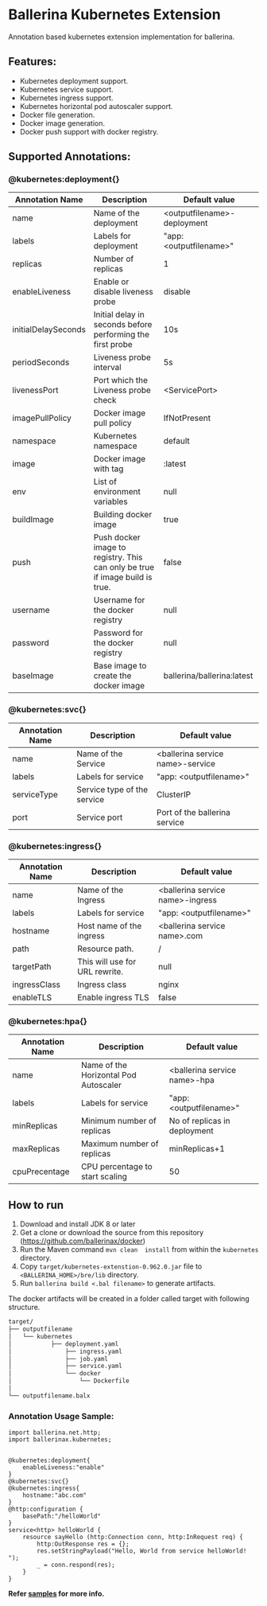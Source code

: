 # Ballerina Kubernetes Extension
 
Annotation based kubernetes extension implementation for ballerina. 

## Features:
- Kubernetes deployment support. 
- Kubernetes service support.
- Kubernetes ingress support.
- Kubernetes horizontal pod autoscaler support.
- Docker file generation. 
- Docker image generation. 
- Docker push support with docker registry.
 

## Supported Annotations:

### @kubernetes:deployment{}
|**Annotation Name**|**Description**|**Default value**|
|--|--|--|
|name|Name of the deployment|\<outputfilename\>-deployment|
|labels|Labels for deployment|"app: \<outputfilename\>"|
|replicas|Number of replicas|1|
|enableLiveness|Enable or disable liveness probe|disable|
|initialDelaySeconds|Initial delay in seconds before performing the first probe|10s|
|periodSeconds|Liveness probe interval|5s|
|livenessPort|Port which the Liveness probe check|\<ServicePort\>|
|imagePullPolicy|Docker image pull policy|IfNotPresent|
|namespace|Kubernetes namespace|default|
|image|Docker image with tag|<output file name>:latest|
|env|List of environment variables|null|
|buildImage|Building docker image|true|
|push|Push docker image to registry. This can only be true if image build is true.|false|
|username|Username for the docker registry|null|
|password|Password for the docker registry|null|
|baseImage|Base image to create the docker image|ballerina/ballerina:latest|

### @kubernetes:svc{}
|**Annotation Name**|**Description**|**Default value**|
|--|--|--|
|name|Name of the Service|\<ballerina service name\>-service|
|labels|Labels for service|"app: \<outputfilename\>"|
|serviceType|Service type of the service|ClusterIP|
|port|Service port|Port of the ballerina service|

### @kubernetes:ingress{}
|**Annotation Name**|**Description**|**Default value**|
|--|--|--|
|name|Name of the Ingress|\<ballerina service name\>-ingress
|labels|Labels for service|"app: \<outputfilename\>"
|hostname|Host name of the ingress|\<ballerina service name\>.com
|path|Resource path.|/
|targetPath|This will use for URL rewrite.|null
|ingressClass|Ingress class|nginx
|enableTLS|Enable ingress TLS|false

### @kubernetes:hpa{}
|**Annotation Name**|**Description**|**Default value**|
|--|--|--|
|name|Name of the Horizontal Pod Autoscaler|\<ballerina service name\>-hpa|
|labels|Labels for service|"app: \<outputfilename\>"|
|minReplicas|Minimum number of replicas|No of replicas in deployment|
|maxReplicas|Maximum number of replicas|minReplicas+1|
|cpuPrecentage|CPU percentage to start scaling|50|

## How to run

1. Download and install JDK 8 or later
2. Get a clone or download the source from this repository (https://github.com/ballerinax/docker)
3. Run the Maven command ``mvn clean  install`` from within the ``kubernetes`` directory.
4. Copy ``target/kubernetes-extenstion-0.962.0.jar`` file to ``<BALLERINA_HOME>/bre/lib`` directory.
5. Run ``ballerina build <.bal filename>`` to generate artifacts.

The docker artifacts will be created in a folder called target with following structure.
```bash
target/
├── outputfilename
│   └── kubernetes
│      		├── deployment.yaml
│       		├── ingress.yaml
│       		├── job.yaml
│       		├── service.yaml
│        		└── docker
│	      		    └── Dockerfile
│  	
└── outputfilename.balx	
```

### Annotation Usage Sample:
```ballerina
import ballerina.net.http;
import ballerinax.kubernetes;


@kubernetes:deployment{
    enableLiveness:"enable"
}
@kubernetes:svc{}
@kubernetes:ingress{
    hostname:"abc.com"
}
@http:configuration {
    basePath:"/helloWorld"
}
service<http> helloWorld {
    resource sayHello (http:Connection conn, http:InRequest req) {
        http:OutResponse res = {};
        res.setStringPayload("Hello, World from service helloWorld! ");
        _ = conn.respond(res);
    }
}
```
**Refer [samples](samples) for more info.**
